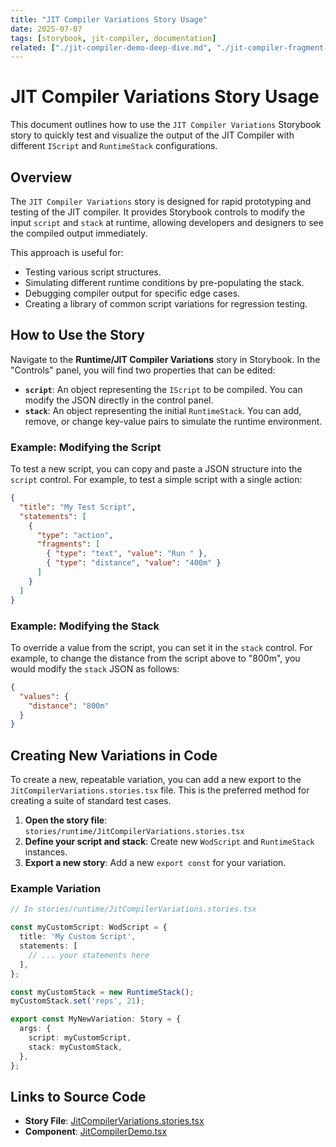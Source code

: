 ```yaml
---
title: "JIT Compiler Variations Story Usage"
date: 2025-07-07
tags: [storybook, jit-compiler, documentation]
related: ["./jit-compiler-demo-deep-dive.md", "./jit-compiler-fragment-combinations.md", "./jit-compiler-storybook-implementation.md"]
---
```


# JIT Compiler Variations Story Usage

This document outlines how to use the `JIT Compiler Variations` Storybook story to quickly test and visualize the output of the JIT Compiler with different `IScript` and `RuntimeStack` configurations.

## Overview

The `JIT Compiler Variations` story is designed for rapid prototyping and testing of the JIT compiler. It provides Storybook controls to modify the input `script` and `stack` at runtime, allowing developers and designers to see the compiled output immediately.

This approach is useful for:
- Testing various script structures.
- Simulating different runtime conditions by pre-populating the stack.
- Debugging compiler output for specific edge cases.
- Creating a library of common script variations for regression testing.

## How to Use the Story

Navigate to the **Runtime/JIT Compiler Variations** story in Storybook. In the "Controls" panel, you will find two properties that can be edited:

- **`script`**: An object representing the `IScript` to be compiled. You can modify the JSON directly in the control panel.
- **`stack`**: An object representing the initial `RuntimeStack`. You can add, remove, or change key-value pairs to simulate the runtime environment.

### Example: Modifying the Script

To test a new script, you can copy and paste a JSON structure into the `script` control. For example, to test a simple script with a single action:

```json
{
  "title": "My Test Script",
  "statements": [
    {
      "type": "action",
      "fragments": [
        { "type": "text", "value": "Run " },
        { "type": "distance", "value": "400m" }
      ]
    }
  ]
}
```

### Example: Modifying the Stack

To override a value from the script, you can set it in the `stack` control. For example, to change the distance from the script above to "800m", you would modify the `stack` JSON as follows:

```json
{
  "values": {
    "distance": "800m"
  }
}
```

## Creating New Variations in Code

To create a new, repeatable variation, you can add a new export to the `JitCompilerVariations.stories.tsx` file. This is the preferred method for creating a suite of standard test cases.

1.  **Open the story file**: `stories/runtime/JitCompilerVariations.stories.tsx`
2.  **Define your script and stack**: Create new `WodScript` and `RuntimeStack` instances.
3.  **Export a new story**: Add a new `export const` for your variation.

### Example Variation

```typescript
// In stories/runtime/JitCompilerVariations.stories.tsx

const myCustomScript: WodScript = {
  title: 'My Custom Script',
  statements: [
    // ... your statements here
  ],
};

const myCustomStack = new RuntimeStack();
myCustomStack.set('reps', 21);

export const MyNewVariation: Story = {
  args: {
    script: myCustomScript,
    stack: myCustomStack,
  },
};
```

## Links to Source Code

- **Story File**: [JitCompilerVariations.stories.tsx](../../stories/runtime/JitCompilerVariations.stories.tsx)
- **Component**: [JitCompilerDemo.tsx](../../stories/runtime/JitCompilerDemo.tsx)
